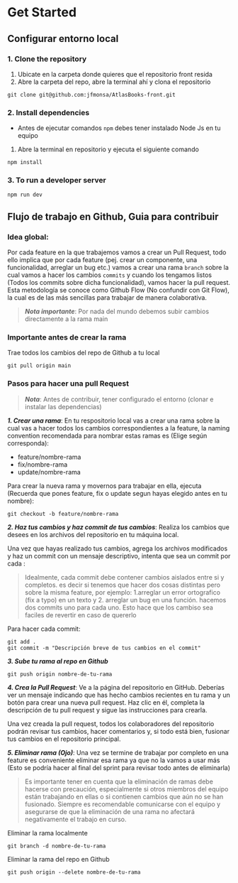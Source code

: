 # Get Started

## Configurar entorno local

### 1. Clone the repository

1. Ubicate en la carpeta donde quieres que el repositorio front resida
2. Abre la carpeta del repo, abre la terminal ahí y clona el repositorio

```
git clone git@github.com:jfmonsa/AtlasBooks-front.git
```

### 2. Install dependencies

- Antes de ejecutar comandos `npm` debes tener instalado Node Js en tu equipo

1. Abre la terminal en repositorio y ejecuta el siguiente comando

```
npm install
```

### 3. To run a developer server

```
npm run dev
```

## Flujo de trabajo en Github, Guia para contribuir

### Idea global:

Por cada feature en la que trabajemos vamos a crear un Pull Request, todo ello implica que por cada feature (pej. crear un componente, una funcionalidad, arreglar un bug etc.) vamos a crear una rama `branch` sobre la cual vamos a hacer los cambios `commits` y cuando los tengamos listos (Todos los commits sobre dicha funcionalidad), vamos hacer la pull request. Esta metodología se conoce como Github Flow (No confundir con Git Flow), la cual es de las más sencillas para trabajar de manera colaborativa.

> **_Nota importante_**: Por nada del mundo debemos subir cambios directamente a la rama main

### Importante antes de crear la rama

Trae todos los cambios del repo de Github a tu local

```
git pull origin main
```

### Pasos para hacer una pull Request

> **_Nota_**: Antes de contribuir, tener configurado el entorno (clonar e instalar las dependencias)

**_1. Crear una rama_**: En tu respositorio local vas a crear una rama sobre la cual vas a hacer todos los cambios correspondientes a la feature, la naming convention recomendada para nombrar estas ramas es (Elige según corresponda):

- feature/nombre-rama
- fix/nombre-rama
- update/nombre-rama

Para crear la nueva rama y movernos para trabajar en ella, ejecuta (Recuerda que pones feature, fix o update segun hayas elegido antes en tu nombre):

```
git checkout -b feature/nombre-rama
```

**_2. Haz tus cambios y haz commit de tus cambios_**: Realiza los cambios que desees en los archivos del repositorio en tu máquina local.

Una vez que hayas realizado tus cambios, agrega los archivos modificados y haz un commit con un mensaje descriptivo, intenta que sea un commit por cada :

> Idealmente, cada commit debe contener cambios aislados entre si y completos. es decir si tenemos que hacer dos cosas distintas pero sobre la misma feature, por ejemplo: 1.arreglar un error ortografico (fix a typo) en un texto y 2. arreglar un bug en una función. hacemos dos commits uno para cada uno. Esto hace que los cambiso sea faciles de revertir en caso de quererlo

Para hacer cada commit:

```
git add .
git commit -m "Descripción breve de tus cambios en el commit"
```

**_3. Sube tu rama al repo en Github_**

```
git push origin nombre-de-tu-rama
```

**_4. Crea la Pull Request_**: Ve a la página del repositorio en GitHub. Deberías ver un mensaje indicando que has hecho cambios recientes en tu rama y un botón para crear una nueva pull request. Haz clic en él, completa la descripción de tu pull request y sigue las instrucciones para crearla.

Una vez creada la pull request, todos los colaboradores del repositorio podrán revisar tus cambios, hacer comentarios y, si todo está bien, fusionar tus cambios en el repositorio principal.

**_5. Eliminar rama (Ojo)_**: Una vez se termine de trabajar por completo en una feature es conveniente eliminar esa rama ya que no la vamos a usar más (Esto se podría hacer al final del sprint para revisar todo antes de eliminarla)

> Es importante tener en cuenta que la eliminación de ramas debe hacerse con precaución, especialmente si otros miembros del equipo están trabajando en ellas o si contienen cambios que aún no se han fusionado. Siempre es recomendable comunicarse con el equipo y asegurarse de que la eliminación de una rama no afectará negativamente el trabajo en curso.

Eliminar la rama localmente

```
git branch -d nombre-de-tu-rama
```

Eliminar la rama del repo en Github

```
git push origin --delete nombre-de-tu-rama
```
